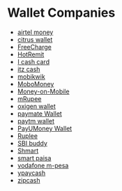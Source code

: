 # Wallet Companies

* [airtel money]()
* [citrus wallet]()
* [FreeCharge]()
* [HotRemit]()
* [I cash card]()
* [itz cash]()
* [mobikwik]()
* [MoboMoney]()
* [Money-on-Mobile]()
* [mRupee]()
* [oxigen wallet]()
* [paymate Wallet]()
* [paytm wallet]()
* [PayUMoney Wallet]()
* [Ruplee]()
* [SBI buddy]()
* [Shmart]()
* [smart paisa]()
* [vodafone m-pesa]()
* [ypaycash]()
* [zipcash]()
